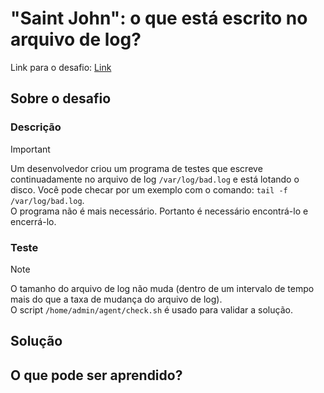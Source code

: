 # "Saint John": o que está escrito no arquivo de log?
Link para o desafio: [Link](https://sadservers.com/scenario/saint-john)
## Sobre o desafio
### Descrição
> [!IMPORTANT] 
> Um desenvolvedor criou um programa de testes que escreve continuadamente no arquivo de log `/var/log/bad.log` e está lotando o disco. Você pode checar por um exemplo com o comando: `tail -f /var/log/bad.log`. <br>
> O programa não é mais necessário. Portanto é necessário encontrá-lo e encerrá-lo.
### Teste
> [!NOTE]
> O tamanho do arquivo de log não muda (dentro de um intervalo de tempo mais do que a taxa de mudança do arquivo de log).<br>
> O script `/home/admin/agent/check.sh` é usado para validar a solução.
## Solução
## O que pode ser aprendido?